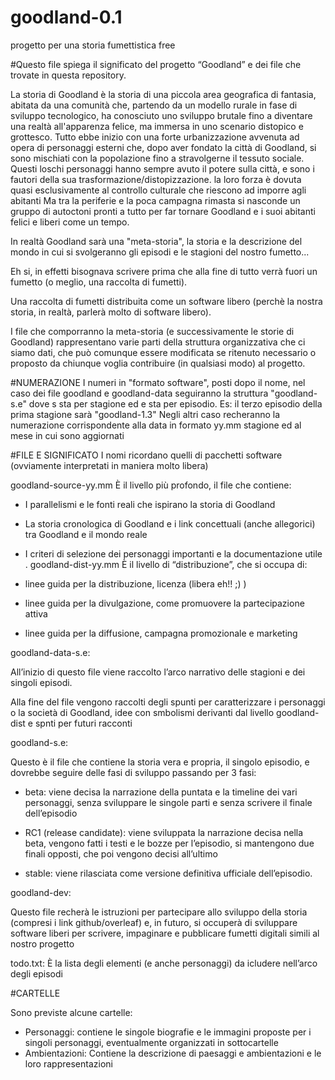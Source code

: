 # goodland-0.1
progetto per una storia fumettistica free

#Questo file spiega il significato del progetto “Goodland” e dei file che trovate in questa repository.

La storia di Goodland è la storia di una piccola area geografica di fantasia, abitata da una comunità che, partendo da un modello rurale in fase di sviluppo tecnologico, ha conosciuto uno sviluppo brutale fino a diventare una realtà all'apparenza felice, ma immersa in uno scenario distopico e grottesco. 
Tutto ebbe inizio con una forte urbanizzazione avvenuta ad opera di personaggi esterni che, dopo aver fondato la città di Goodland, si sono mischiati con la popolazione fino a stravolgerne il tessuto sociale. Questi loschi personaggi hanno sempre avuto il potere sulla città, e sono i fautori della sua trasformazione/distopizzazione.
la loro forza è dovuta quasi esclusivamente al controllo culturale che riescono ad imporre agli abitanti
Ma tra la periferie e la poca campagna rimasta si nasconde un gruppo di autoctoni pronti a tutto per far tornare Goodland e i suoi abitanti felici e liberi come un tempo.

In realtà Goodland sarà una "meta-storia", la storia e la descrizione del mondo in cui si svolgeranno gli episodi e le stagioni del nostro fumetto...

Eh si, in effetti bisognava scrivere prima che  alla fine di tutto verrà fuori un fumetto (o meglio, una raccolta di fumetti). 

Una raccolta di fumetti distribuita come un software libero (perchè la nostra storia, in realtà, parlerà molto di software libero).

I file che comporranno la meta-storia (e successivamente le storie di Goodland) rappresentano varie parti della struttura organizzativa che ci siamo dati, che può comunque essere modificata se ritenuto necessario o proposto da chiunque voglia contribuire (in qualsiasi modo) al progetto.

#NUMERAZIONE
I numeri in "formato software", posti dopo il nome, nel caso dei file goodland e goodland-data seguiranno la struttura "goodland-s.e" dove s sta per stagione ed e sta per episodio.
Es: il terzo episodio della prima stagione sarà "goodland-1.3" 
Negli altri caso recheranno la numerazione corrispondente alla data in formato yy.mm stagione ed al mese in cui sono aggiornati

#FILE E SIGNIFICATO
I nomi ricordano quelli di pacchetti software (ovviamente interpretati in maniera molto libera) 

goodland-source-yy.mm 
È il livello più profondo, il file che contiene:
  
  - I parallelismi e le fonti reali che ispirano la storia di Goodland
  - La storia cronologica di Goodland e i link concettuali (anche allegorici) tra Goodland e il mondo reale
  - I criteri di selezione dei personaggi importanti e la documentazione utile
.
goodland-dist-yy.mm 
È il livello di “distribuzione”,  che si occupa di:

  - linee guida per la distribuzione, licenza (libera eh!! ;) )
  - linee guida per la divulgazione, come promuovere la partecipazione attiva
  - linee guida per la diffusione, campagna promozionale e marketing

goodland-data-s.e:  

All’inizio di questo file viene raccolto l’arco narrativo delle stagioni e dei singoli episodi. 

Alla fine del file vengono raccolti degli spunti per caratterizzare i personaggi o la società di Goodland, idee con smbolismi derivanti dal livello goodland-dist e spnti per futuri racconti

goodland-s.e: 

Questo è il file che contiene la storia vera e propria, il singolo episodio, e dovrebbe seguire delle fasi di sviluppo passando per 3 fasi:

- beta: viene decisa la narrazione della puntata e la timeline dei vari personaggi, senza sviluppare le singole parti e senza scrivere il finale dell’episodio

- RC1 (release candidate): viene sviluppata la narrazione decisa nella beta, vengono fatti i testi e le bozze per l’episodio, si mantengono due finali opposti, che poi vengono decisi all’ultimo

- stable: viene rilasciata come versione definitiva ufficiale dell’episodio.


goodland-dev: 

Questo file recherà le istruzioni per partecipare allo sviluppo della storia (compresi i link github/overleaf) e, in futuro, si occuperà di sviluppare software liberi per scrivere, impaginare e pubblicare fumetti digitali simili al nostro progetto

todo.txt: È la lista degli elementi (e anche personaggi) da icludere nell’arco degli episodi



#CARTELLE

Sono previste alcune cartelle:
- Personaggi: contiene le singole biografie e le immagini proposte per i singoli personaggi, eventualmente organizzati in sottocartelle
- Ambientazioni: Contiene la descrizione di paesaggi e ambientazioni e le loro rappresentazioni

